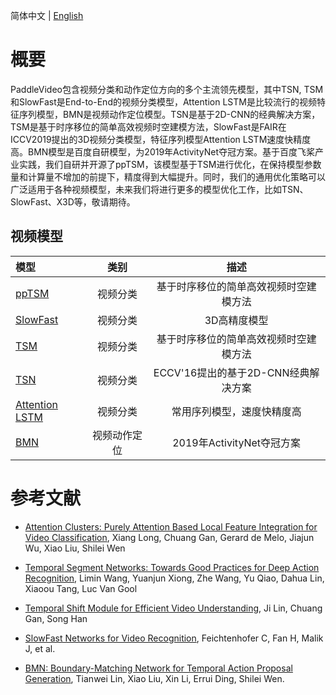 简体中文 | [English](../../en/model_zoo/README.md)


# 概要
PaddleVideo包含视频分类和动作定位方向的多个主流领先模型，其中TSN, TSM和SlowFast是End-to-End的视频分类模型，Attention LSTM是比较流行的视频特征序列模型，BMN是视频动作定位模型。TSN是基于2D-CNN的经典解决方案，TSM是基于时序移位的简单高效视频时空建模方法，SlowFast是FAIR在ICCV2019提出的3D视频分类模型，特征序列模型Attention LSTM速度快精度高。BMN模型是百度自研模型，为2019年ActivityNet夺冠方案。基于百度飞桨产业实践，我们自研并开源了ppTSM，该模型基于TSM进行优化，在保持模型参数量和计算量不增加的前提下，精度得到大幅提升。同时，我们的通用优化策略可以广泛适用于各种视频模型，未来我们将进行更多的模型优化工作，比如TSN、SlowFast、X3D等，敬请期待。


## 视频模型

| 模型 | 类别  | 描述 |
| :--------------- | :--------: | :------------: |
| [ppTSM](./recognition/pp-tsm.md) | 视频分类| 基于时序移位的简单高效视频时空建模方法 |
| [SlowFast](./recognition/slowfast.md) | 视频分类| 3D高精度模型 |
| [TSM](./recognition/tsm.md) | 视频分类| 基于时序移位的简单高效视频时空建模方法 |
| [TSN](./recognition/tsn.md) | 视频分类| ECCV'16提出的基于2D-CNN经典解决方案 |
| [Attention LSTM](./recognition/attention_lstm.md)  | 视频分类| 常用序列模型，速度快精度高 |
| [BMN](./localization/bmn.md) | 视频动作定位| 2019年ActivityNet夺冠方案 |


# 参考文献

- [Attention Clusters: Purely Attention Based Local Feature Integration for Video Classification](https://arxiv.org/abs/1711.09550), Xiang Long, Chuang Gan, Gerard de Melo, Jiajun Wu, Xiao Liu, Shilei Wen

- [Temporal Segment Networks: Towards Good Practices for Deep Action Recognition](https://arxiv.org/abs/1608.00859), Limin Wang, Yuanjun Xiong, Zhe Wang, Yu Qiao, Dahua Lin, Xiaoou Tang, Luc Van Gool

- [Temporal Shift Module for Efficient Video Understanding](https://arxiv.org/abs/1811.08383v1), Ji Lin, Chuang Gan, Song Han

- [SlowFast Networks for Video Recognition](https://arxiv.org/abs/1812.03982), Feichtenhofer C, Fan H, Malik J, et al. 

- [BMN: Boundary-Matching Network for Temporal Action Proposal Generation](https://arxiv.org/abs/1907.09702), Tianwei Lin, Xiao Liu, Xin Li, Errui Ding, Shilei Wen.
